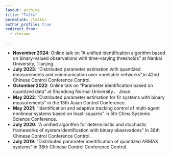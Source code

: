 ```yaml
---
layout: archive
title: "Talks"
permalink: /talks/
author_profile: true
redirect_from:
  - /resume

---
```


* **November 2024**: Online talk on “A unified identification algorithm based on binary-valued observations with time-varying thresholds” at Nankai University, Tianjing.
* **July 2023**: “Distributed parameter estimation with quantized measurements and communication over unreliable networks”,in 42nd Chinese Control Conference Control.
* **Octomber 2022**: Online talk on “Parameter identification based on quantized data” at Shandong Normal University， Jinan. 
* **May 2022**: “Distributed parameter estimation for fir systems with binary measurements” in the 13th Asian Control Conference. 
* **May 2021**: “Identification and adaptive tracking control of multi-agent nonlinear systems based on least-squares” in 5th China Systems Science Conference.
* **July 2020**: “A unified algorithm for deterministic and stochastic frameworks of system identiﬁcation with binary observations” in 39th Chinese Control Conference Control.
* **July 2019**: “Distributed parameter identification of quantized ARMAX systems” in 38th Chinese Control Conference Control.
